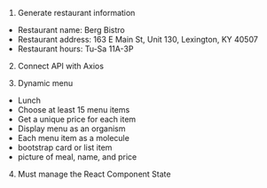 1. Generate restaurant information
* Restaurant name: Berg Bistro
* Restaurant address: 163 E Main St, Unit 130, Lexington, KY 40507
* Restaurant hours: Tu-Sa 11A-3P

2. Connect API with Axios

3. Dynamic menu
* Lunch
* Choose at least 15 menu items
* Get a unique price for each item
* Display menu as an organism
* Each menu item as a molecule
 * bootstrap card or list item
 * picture of meal, name, and price

4. Must manage the React Component State